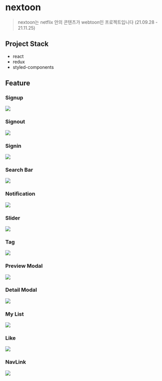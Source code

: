 # nextoon

> nextoon는 netflix 안의 콘텐츠가 webtoon인 프로젝트입니다 (21.09.28 - 21.11.25)

## Project Stack

- react
- redux
- styled-components

## Feature

### Signup

![](https://github.com/taekyeomlee/nextoon/blob/main/images/signup.gif)

### Signout

![](https://github.com/taekyeomlee/nextoon/blob/main/images/signout.gif)

### Signin

![](https://github.com/taekyeomlee/nextoon/blob/main/images/signin.gif)

### Search Bar

![](https://github.com/taekyeomlee/nextoon/blob/main/images/search_bar.gif)

### Notification

![](https://github.com/taekyeomlee/nextoon/blob/main/images/notification.gif)

### Slider

![](https://github.com/taekyeomlee/nextoon/blob/main/images/slider.gif)

### Tag

![](https://github.com/taekyeomlee/nextoon/blob/main/images/tag.gif)

### Preview Modal

![](https://github.com/taekyeomlee/nextoon/blob/main/images/preview_modal.gif)

### Detail Modal

![](https://github.com/taekyeomlee/nextoon/blob/main/images/detail_modal.gif)

### My List

![](https://github.com/taekyeomlee/nextoon/blob/main/images/my_list.gif)

### Like

![](https://github.com/taekyeomlee/nextoon/blob/main/images/like.gif)

### NavLink

![](https://github.com/taekyeomlee/nextoon/blob/main/images/navlink.gif)
